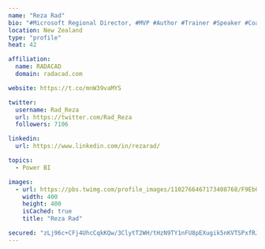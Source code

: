 ```yaml
---
name: "Reza Rad"
bio: "#Microsoft Regional Director, #MVP #Author #Trainer #Speaker #Coach #Consultant #PowerBI "
location: New Zealand
type: "profile"
heat: 42

affiliation:
  name: RADACAD
  domain: radacad.com

website: https://t.co/mnW39vaMYS

twitter:
  username: Rad_Reza
  url: https://twitter.com/Rad_Reza
  followers: 7106

linkedin:
  url: https://www.linkedin.com/in/rezarad/

topics:
  - Power BI

images:
  - url: https://pbs.twimg.com/profile_images/1102766467173408768/F9EbQENa_400x400.png
    width: 400
    height: 400
    isCached: true
    title: "Reza Rad"

secured: "zLj96c+CFj4UhcCqkKQw/3ClytT2WH/tHzN9TY1nFU8pEXugik5nKVTSPxfRJLBxsHAvMkaSZCJJcpoIU7cxQEqMC0rc8sJC1jWCS3tgjWVJy26ivfgJm4PTjBHpqHQuDtLpEKBKGGY/cMUyYKyVWRkGemoTqWBg21XkcUhSQPH/pvLEHyocIqiprhMp/j4V8RLIQxE+0Qtzatek+sy+Ms6O1PyvENuMe2TFt1zvOALMMEzNLVqAxkH7k/sLTj+ff21kIFHA15ZvzVXS89nK6YcODyIDoQbPMs6RZHP8PoW78sT5gjsTQQQMpwGeCxIVBEIupvPunQxrgF9jAGOTkOwdfMLPqDlYOrUqMlx5sJvot2EJxgI1LYon0/tRNmrh2JeexBLClxex9X5woBxy7DJfnj76RNfjzfQ8Fk5akTM=;pSNid5m+hGJiCFXHlQ0Sgw=="
---
```


